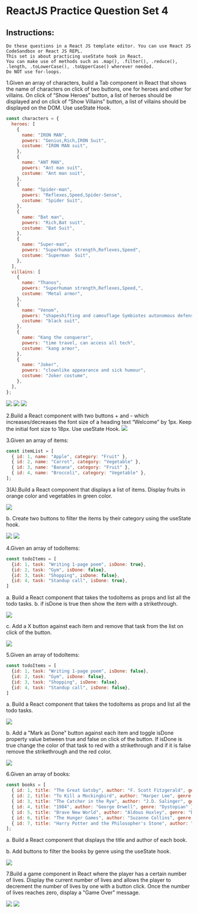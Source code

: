 # ReactJS Practice Question Set 4

## Instructions:

    Do these questions in a React JS template editor. You can use React JS CodeSandbox or React JS REPL.
    This set is about practicing useState hook in React.
    You can make use of methods such as .map(), .filter(), .reduce(), .length, .toLowerCase(), .toUpperCase() wherever needed.
    Do NOT use for-loops.

1.Given an array of characters, build a Tab component in React that shows the name of characters on click of two buttons, one for heroes and other for villains. On click of “Show Heroes” button, a list of heroes should be displayed and on click of “Show Villains” button, a list of villains should be displayed on the DOM. Use useState Hook.

```jsx
const characters = {
  heroes: [
    {
      name: "IRON MAN",
      powers: "Genius,Rich,IRON Suit",
      costume: "IRON MAN suit",
    },
    {
      name: "ANT MAN",
      powers: "Ant man suit",
      costume: "Ant man suit",
    },
    {
      name: "Spider-man",
      powers: "Reflexes,Speed,Spider-Sense",
      costume: "Spider Suit",
    },
    {
      name: "Bat man",
      powers: "Rich,Bat suit",
      costume: "Bat Suit",
    },
    {
      name: "Super-man",
      powers: "Superhuman strength,Reflexes,Speed",
      costume: "Superman  Suit",
    },
  ],
  villains: [
    {
      name: "Thanos",
      powers: "Superhuman strength,Reflexes,Speed,",
      costume: "Metal armor",
    },
    {
      name: "Venom",
      powers: "shapeshifting and camouflage Symbiotes autonomous defense",
      costume: "black suit",
    },
    {
      name: "Kang the conqueror",
      powers: "time travel, can access all tech",
      costume: "kang armor",
    },
    {
      name: "Joker",
      powers: "clownlike appearance and sick humour",
      costume: "Joker costume",
    },
  ],
};
```
<img src="./Images/practiseSet4/ex1.1.png">
<img src="./Images/practiseSet4/ex1.2.png">
<img src="./Images/practiseSet4/ex1.3.png">

2.Build a React component with two buttons + and - which increases/decreases the font size of a heading text “Welcome” by 1px. Keep the initial font size to 18px. Use useState Hook.
<img src="./Images/practiseSet4/Ex2.png">

3.Given an array of items:
```jsx
const itemList = [
  { id: 1, name: "Apple", category: "Fruit" },
  { id: 2, name: "Carrot", category: "Vegetable" },
  { id: 3, name: "Banana", category: "Fruit" },
  { id: 4, name: "Broccoli", category: "Vegetable" },
];
```
3(A).Build a React component that displays a list of items. Display fruits in orange color and vegetables in green color.

<img src="./Images/practiseSet4/ex3a.png">

b. Create two buttons to filter the items by their category using the useState hook.

<img src="./Images/practiseSet4/ex3b.png">

<img src="./Images/practiseSet4/ex3c.png">

4.Given an array of todoItems:
```jsx
const todoItems = [
  {id: 1, task: "Writing 1-page poem", isDone: true},
  {id: 2, task: "Gym", isDone: false},
  {id: 3, task: "Shopping", isDone: false},
  {id: 4, task: "Standup call", isDone: true},
]
```
a. Build a React component that takes the todoItems as props and list all the todo tasks. b. if isDone is true then show the item with a strikethrough.

<img src="./Images/practiseSet4/ex4.png">

c. Add a X button against each item and remove that task from the list on click of the button.

<img src="./Images/practiseSet4/ex4.png">

5.Given an array of todoItems:
```jsx
const todoItems = [
  {id: 1, task: "Writing 1-page poem", isDone: false},
  {id: 2, task: "Gym", isDone: false},
  {id: 3, task: "Shopping", isDone: false},
  {id: 4, task: "Standup call", isDone: false},
]
```
a. Build a React component that takes the todoItems as props and list all the todo tasks.

<img src="./Images/practiseSet4/ex5.png">

b. Add a "Mark as Done" button against each item and toggle isDone property value between true and false on click of the button. If isDone is true change the color of that task to red with a strikethrough and if it is false remove the strikethrough and the red color.

<img src="./Images/practiseSet4/ex5.1.png">

6.Given an array of books:
```jsx
const books = [
  { id: 1, title: "The Great Gatsby", author: "F. Scott Fitzgerald", genre: "Classic" },
  { id: 2, title: "To Kill a Mockingbird", author: "Harper Lee", genre: "Classic" },
  { id: 3, title: "The Catcher in the Rye", author: "J.D. Salinger", genre: "Classic" },
  { id: 4, title: "1984", author: "George Orwell", genre: "Dystopian" },
  { id: 5, title: "Brave New World", author: "Aldous Huxley", genre: "Dystopian" },
  { id: 6, title: "The Hunger Games", author: "Suzanne Collins", genre: "Young Adult" },
  { id: 7, title: "Harry Potter and the Philosopher's Stone", author: "J.K. Rowling", genre: "Young Adult" },
];
```
a. Build a React component that displays the title and author of each book.

b. Add buttons to filter the books by genre using the useState hook.

<img src="./Images/practiseSet4/ex6.png">

7.Build a game component in React where the player has a certain number of lives. Display the current number of lives and allows the player to decrement the number of lives by one with a button click. Once the number of lives reaches zero, display a "Game Over" message.

<img src="./Images/practiseSet4/ex7.png">

<img src="./Images/practiseSet4/ex7.1.png">


